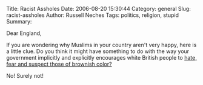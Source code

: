 Title: Racist Assholes
Date: 2006-08-20 15:30:44
Category: general
Slug: racist-assholes
Author: Russell Neches
Tags: politics, religion, stupid
Summary: 


Dear England,

If you are wondering why Muslims in your country aren't very happy, here
is a little clue. Do you think it might have something to do with the
way your government implicitly and explicitly encourages white British
people to [hate, fear and suspect those of brownish
color?](http://www.dailymail.co.uk/pages/live/articles/news/news.html?in_article_id=401419&in_page_id=1770&ico=Homepage&icl=TabModule&icc=NEWS&ct=5)

No! Surely not!
